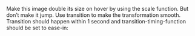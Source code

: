  Make this image double its size on hover by using the scale function. But don’t make it jump. Use transition to make the transformation smooth. Transition should happen within 1 second and transition-timing-function should be set to ease-in: 
